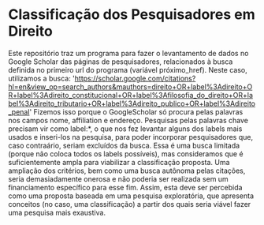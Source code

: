 # Classificação dos Pesquisadores em Direito

Este repositório traz um programa para fazer o levantamento de dados no Google Scholar das páginas de pesquisadores, relacionados à busca definida no primeiro url do programa (variável próximo_href).
Neste caso, utilizamos a busca: 
'https://scholar.google.com/citations?hl=en&view_op=search_authors&mauthors=direito+OR+label%3Adireito+OR+label%3Adireito_constitucional+OR+label%3Afilosofia_do_direito+OR+label%3Adireito_tributario+OR+label%3Adireito_publico+OR+label%3Adireito_penal'
Fizemos isso porque o GoogleScholar só procura pelas palavras nos campos nome, affiliation e endereço. Pesquisas pelas palavras chave precisam vir como label:*, o que nos fez levantar alguns dos labels mais usados e inseri-los na pesquisa, para poder incorporar pesquisadores que, caso contraário, seriam excluídos da busca.
Essa é uma busca limitada (porque não coloca todos os labels possíveis), mas consideramos que é suficientemente ampla para viabilizar a classificação proposta.
Uma ampliação dos critérios, bem como uma busca autônoma pelas citações, seria demasiadamente onerosa e não poderia ser realizada sem um financiamento específico para esse fim.
Assim, esta deve ser percebida como uma proposta baseada em uma pesquisa exploratória, que apresenta conceitos (no caso, uma classificação) a partir dos quais seria viável fazer uma pesquisa mais exaustiva.
